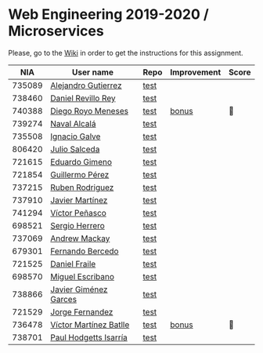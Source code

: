# Web Engineering 2019-2020 / Microservices
Please, go to the [Wiki](https://github.com/UNIZAR-30246-WebEngineering/lab6-microservices/wiki) in order to get the instructions for this assignment.

| NIA    | User name | Repo | Improvement | Score
|--------|-----------|------|-------------|--------
| 735089 | [Alejandro Gutierrez](https://github.com/AlexGuti14) |[test](https://github.com/AlexGuti14/lab6-microservices/tree/test) | |
| 738460 | [Daniel Revillo Rey](https://github.com/DaniRevillo) |[test](https://github.com/DaniRevillo/lab6-microservices/tree/test) | |
| 740388 | [Diego Royo Meneses](https://github.com/diegoroyo) |[test](https://github.com/diegoroyo/lab6-microservices/tree/test) |[bonus](https://github.com/diegoroyo/lab6-microservices/tree/bonus) | :gift:
| 739274 | [Naval Alcalá](https://github.com/aeri) |[test](https://github.com/aeri/lab6-microservices/tree/test) | |
| 735508 | [Ignacio Galve](https://github.com/IgnacioSan22) |[test](https://github.com/IgnacioSan22/lab6-microservices/tree/test) | |
| 806420 | [Julio Salceda](https://github.com/phsxes) |[test](https://github.com/phsxes/lab6-microservices/tree/test) | |
| 721615 | [Eduardo Gimeno](https://github.com/EduardoGimeno) |[test](https://github.com/EduardoGimeno/lab6-microservices/tree/test) | |
| 721854 | [Guillermo Pérez](https://github.com/Guillerm097) |[test](https://github.com/Guillerm097/lab6-microservices/tree/test) | 
| 737215 | [Ruben Rodriguez](https://github.com/ZgzInfinity) |[test](https://github.com/ZgzInfinity/lab6-microservices/tree/Test) | 
| 737910 | [Javier Martínez](https://github.com/javiermixture17) |[test](https://github.com/javiermixture17/lab6-microservices/tree/test) | |
| 741294 | [Víctor Peñasco](https://github.com/vpec) |[test](https://github.com/vpec/lab6-microservices/tree/test) | |
| 698521 | [Sergio Herrero](https://github.com/sherrero96) |[test](https://github.com/sherrero96/lab6-microservices/tree/test) | |
| 737069 | [Andrew Mackay](https://github.com/AndrewKM210) |[test](https://github.com/AndrewKM210/lab6-microservices/tree/test) | |
| 679301 | [Fernando Bercedo](https://github.com/ferbercedo) |[test](https://github.com/ferbercedo/lab6-microservices/tree/test) | |
| 721525 | [Daniel Fraile](https://github.com/DanFzgz) |[test](https://github.com/DanFzgz/lab6-microservices/tree/test) | |
| 698570 | [Miguel Escribano](https://github.com/a698570) |[test](https://github.com/a698570/lab6-microservices/tree/test) | |
| 738866 | [Javier Giménez Garces](https://github.com/javibite) |[test](https://github.com/javibite/lab6-microservices/tree/test) | |
| 721529 | [Jorge Fernandez](https://github.com/jorge97fernandez) |[test](https://github.com/jorge97fernandez/lab6-microservices/tree/test) | |
| 736478 | [Víctor Martínez Batlle](https://github.com/vmbatlle) |[test](https://github.com/vmbatlle/lab6-microservices/tree/test) | [bonus](https://github.com/vmbatlle/lab6-microservices/tree/bonus) | :gift:
| 738701 | [Paul Hodgetts Isarría](https://github.com/Jujuyeh) |[test](https://github.com/Jujuyeh/lab6-microservices/tree/test) |  | 

